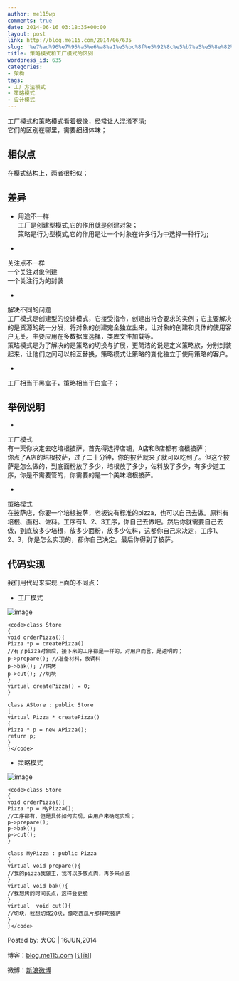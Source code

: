 ```yaml
---
author: me115wp
comments: true
date: 2014-06-16 03:18:35+00:00
layout: post
link: http://blog.me115.com/2014/06/635
slug: '%e7%ad%96%e7%95%a5%e6%a8%a1%e5%bc%8f%e5%92%8c%e5%b7%a5%e5%8e%82%e6%a8%a1%e5%bc%8f%e7%9a%84%e5%8c%ba%e5%88%ab'
title: 策略模式和工厂模式的区别
wordpress_id: 635
categories:
- 架构
tags:
- 工厂方法模式
- 策略模式
- 设计模式
---
```


工厂模式和策略模式看着很像，经常让人混淆不清;     
它们的区别在哪里，需要细细体味；





## 相似点





在模式结构上，两者很相似；





## 差异





  
  * 用途不一样       
工厂是创建型模式,它的作用就是创建对象；        
策略是行为型模式,它的作用是让一个对象在许多行为中选择一种行为; 


  
  *     

关注点不一样         
一个关注对象创建          
一个关注行为的封装

  
   
  *     

解决不同的问题         
工厂模式是创建型的设计模式，它接受指令，创建出符合要求的实例；它主要解决的是资源的统一分发，将对象的创建完全独立出来，让对象的创建和具体的使用客户无关。主要应用在多数据库选择，类库文件加载等。          
策略模式是为了解决的是策略的切换与扩展，更简洁的说是定义策略族，分别封装起来，让他们之间可以相互替换，策略模式让策略的变化独立于使用策略的客户。

  
   
  *     

工厂相当于黑盒子，策略相当于白盒子；

  




## 举例说明





  
  *     

工厂模式         
有一天你决定去吃培根披萨，首先得选择店铺，A店和B店都有培根披萨；          
你点了A店的培根披萨，过了二十分钟，你的披萨就来了就可以吃到了。但这个披萨是怎么做的，到底面粉放了多少，培根放了多少，佐料放了多少，有多少道工序，你是不需要管的，你需要的是一个美味培根披萨。

  
   
  *     

策略模式         
在披萨店，你要一个培根披萨，老板说有标准的pizza，也可以自己去做。原料有培根、面粉、佐料。工序有1、2、3工序，你自己去做吧。然后你就需要自己去做，到底放多少培根，放多少面粉，放多少佐料，这都你自己来决定，工序1、2、3，你是怎么实现的，都你自己决定。最后你得到了披萨。

  




## 代码实现





我们用代码来实现上面的不同点：





  
  * 工厂模式 




![image](http://blog.me115.com/wp-content/uploads/2014/06/image2.png)




    
    <code>class Store
    {
    void orderPizza(){
    Pizza *p = createPizza()
    //有了pizza对象后，接下来的工序都是一样的，对用户而言，是透明的；
    p->prepare(); //准备材料，放调料
    p->bak(); //烘烤
    p->cut(); //切块
    }
    virtual createPizza() = 0; 
    }
    
    class AStore : public Store
    {
    virtual Pizza * createPizza()
    {
    Pizza * p = new APizza();
    return p;
    }
    }</code>






  
  * 策略模式 





![image](http://blog.me115.com/wp-content/uploads/2014/06/image3.png)




    
    <code>class Store
    {
    void orderPizza(){
    Pizza *p = MyPizza();
    //工序都有，但是具体如何实现，由用户来确定实现；
    p->prepare(); 
    p->bak(); 
    p->cut(); 
    }
    
    class MyPizza : public Pizza
    {
    virtual void prepare(){
    //我的pizza我做主，我可以多放点肉，再多来点酱
    }
    virtual void bak(){
    //我想烤的时间长点，这样会更脆
    }
    virtual  void cut(){
    //切块，我想切成20块，像吃西瓜片那样吃披萨
    }
    }</code>





Posted by: 大CC | 16JUN,2014
    
博客：[blog.me115.com](http://blog.me115.com) [[订阅](http://feed.feedsky.com/me115)]

    
微博：[新浪微博](http://weibo.com/bigcc115)



